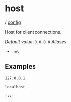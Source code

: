 # host

/ [config](/ref/config/index.md)

Host for client connections.

_Default value_: `0.0.0.0`
_Aliases_

- `net`

## Examples

```
127.0.0.1
```

```
localhost
```

```
[::]
```

